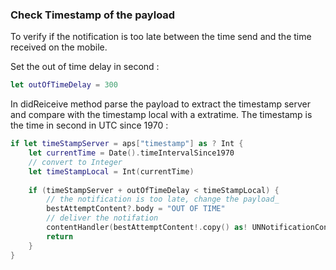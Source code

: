 ﻿
### Check Timestamp of the payload

To verify if the notification is too late between the time send and the time received on the mobile.

Set the out of time delay in second : 
```swift
let outOfTimeDelay = 300
```
In didReiceive method parse the payload to extract the timestamp server and compare with the timestamp local with a extratime. The timestamp is the time in second in UTC since 1970 : 
```swift
if let timeStampServer = aps["timestamp"] as ? Int {
	let currentTime = Date().timeIntervalSince1970
	// convert to Integer
	let timeStampLocal = Int(currentTime)
	
	if (timeStampServer + outOfTimeDelay < timeStampLocal) {
		// the notification is too late, change the payload_
		bestAttemptContent?.body = "OUT OF TIME"
		// deliver the notifation
		contentHandler(bestAttemptContent!.copy() as! UNNotificationContent)
		return
	}
}
```
